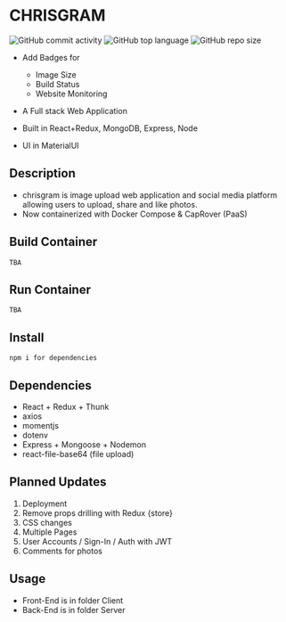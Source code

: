 # CHRISGRAM

![GitHub commit activity](https://img.shields.io/github/commit-activity/y/chrismlee26/chris-gram)
![GitHub top language](https://img.shields.io/github/languages/top/chrismlee26/chris-gram)
![GitHub repo size](https://img.shields.io/github/repo-size/chrismlee26/chris-gram)

- Add Badges for

  - Image Size
  - Build Status
  - Website Monitoring

- A Full stack Web Application
- Built in React+Redux, MongoDB, Express, Node
- UI in MaterialUI

## Description

- chrisgram is image upload web application and social media platform allowing users to upload, share and like photos.
- Now containerized with Docker Compose & CapRover (PaaS)

## Build Container

```
TBA
```

## Run Container

```
TBA
```

## Install

```
npm i for dependencies
```

## Dependencies

- React + Redux + Thunk
- axios
- momentjs
- dotenv
- Express + Mongoose + Nodemon
- react-file-base64 (file upload)

## Planned Updates

1. Deployment
2. Remove props drilling with Redux {store}
3. CSS changes
4. Multiple Pages
5. User Accounts / Sign-In / Auth with JWT
6. Comments for photos

## Usage

- Front-End is in folder Client
- Back-End is in folder Server
